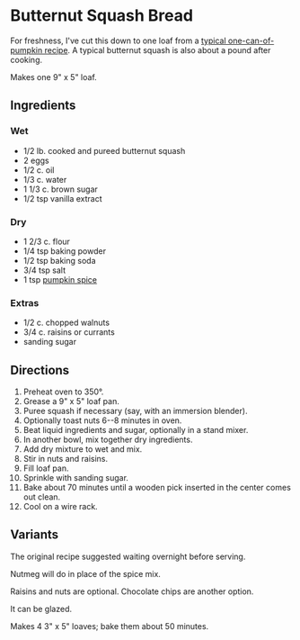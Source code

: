 [KitchenAid]: ../indices/kitchenAid.html

# Butternut Squash Bread

For freshness, I've cut this down to one loaf from a [typical one-can-of-pumpkin recipe](https://www.kingarthurbaking.com/recipes/easy-pumpkin-bread-recipe).  A typical butternut squash is also about a pound after cooking.

Makes one 9" x 5" loaf.

## Ingredients

### Wet

* 1/2 lb. cooked and pureed butternut squash
* 2 eggs
* 1/2 c. oil
* 1/3 c. water
* 1 1/3 c. brown sugar
* 1/2 tsp vanilla extract

### Dry

* 1 2/3 c. flour
* 1/4 tsp baking powder
* 1/2 tsp baking soda
* 3/4 tsp salt
* 1 tsp [pumpkin spice](../appetizers/pumpkinSpice.md)

### Extras

* 1/2 c. chopped walnuts
* 3/4 c. raisins or currants
* sanding sugar

## Directions

1. Preheat oven to 350°.
2. Grease a 9" x 5" loaf pan.
3. Puree squash if necessary (say, with an immersion blender).
4. Optionally toast nuts 6--8 minutes in oven.
5. Beat liquid ingredients and sugar, optionally in a stand mixer.
6. In another bowl, mix together dry ingredients.
7. Add dry mixture to wet and mix.
8. Stir in nuts and raisins.
9. Fill loaf pan.
10. Sprinkle with sanding sugar.  
11. Bake about 70 minutes until a wooden pick inserted in the center comes out clean.
11. Cool on a wire rack.

## Variants

The original recipe suggested waiting overnight before serving.

Nutmeg will do in place of the spice mix.

Raisins and nuts are optional.  Chocolate chips are another option.

It can be glazed.

Makes 4 3" x 5" loaves; bake them about 50 minutes. 

